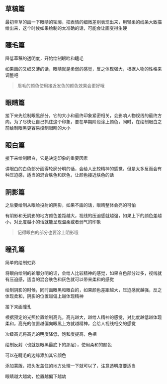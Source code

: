 ## 草稿篇

最初草草的画一下眼睛的轮廓，把表情的细微差别表现出来，用轻柔的线条大致描绘出来，这个时候如果绘制的太准确的话，可能会让画变得生硬

## 睫毛篇

降低草稿的透明度，开始绘制眼睑和睫毛

如果画的又细又薄的话，眼睛就是柔弱的感觉，反之体现强大，根据人物的性格来调整吧

> 眉毛的颜色使用接近发色的颜色效果会更好哦

## 眼睛篇

接下来先绘制眼黑部分，它的大小和最终印象紧密相关，会影响人物视线的最终方向，为了尽快让自己抓住这个印象，要在早期阶段涂上颜色，同时，在绘制眼白之前绘制眼黑更容易控制眼睛的大小

## 眼白篇

接下来绘制眼白，它是决定印象的重要因素

讲眼白的白色部分画得轮廓分明的话，会给人比较精神的感觉，但是太多反而会有种压迫感，适当的混合肤色和灰色，让颜色接近肤色的话

## 阴影篇

之后要绘制从眼睑投射的阴影，如果不画的话，眼睛整体会亮的可怕

有阴影和无阴影的地方颜色差距越大，视线的压迫感就越强，如果上下的颜色差越小，对比度越小的话就能呈现温柔或者弱气的印象

> 记得眼白的部分也要涂上阴影哦

## 瞳孔篇



简单的绘制虹彩

将眼白绘制的轮廓分明的话，会给人比较精神的感觉，如果白色部分过多，视线就有压迫感，适当的混合肤色和灰色就可以带来柔和的感觉

绘制阴影的时候，同时画眼黑和眼白的，如果颜色差距越大，压迫感就越强，反之体现柔和，阴影的位置越偏上越体现精神

接下来画瞳孔

根据预定的光照位置绘制高光，高光越大，越给人精神的感觉，对比度越低越体现柔和，高光的位置越偏向眼黑上方就越精神，会给人视线相交的感觉

次级高光将高光的明度降低，饱和度提高，色相

绘制反射（也就是眼黑最底下的那层），使用柔和的颜色

可以在睫毛的边缘添加其它颜色

添加蒙版，把头发盖住的地方处理一下就可以了，注意透明度要适当

眼睛越大越幼，位置越偏下越幼
